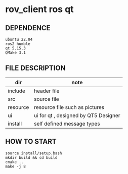 # rov_client ros qt
## DEPENDENCE
```
ubuntu 22.04
ros2 humble
qt 5.15.3
QMake 3.1
```
## FILE DESCRIPTION

dir | note
---------|----------
include | header file
src     | source file
resource | resource file such as pictures
ui | ui for qt , designed by QT5 Designer
install | self defined message types

## HOW TO START
```
source install/setup.bash
mkdir build && cd build
cmake ..
make -j 8
```

